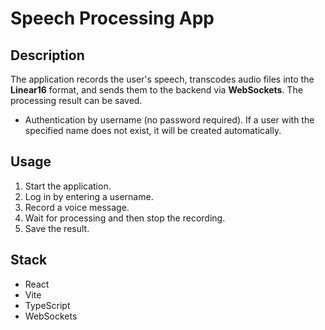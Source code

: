 # Speech Processing App

## Description

The application records the user's speech, transcodes audio files into the **Linear16** format, and sends them to the backend via **WebSockets**. The processing result can be saved.

- Authentication by username (no password required). If a user with the specified name does not exist, it will be created automatically.

## Usage

1. Start the application.
2. Log in by entering a username.
3. Record a voice message.
4. Wait for processing and then stop the recording.
5. Save the result.

## Stack

- React
- Vite
- TypeScript
- WebSockets

